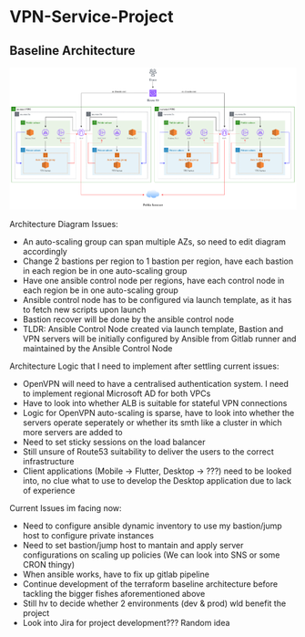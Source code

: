 # VPN-Service-Project

## Baseline Architecture

![Baseline Architecture](assets/poc_architecture.drawio.png "Baseline Architecture")

Architecture Diagram Issues:
- An auto-scaling group can span multiple AZs, so need to edit diagram accordingly
- Change 2 bastions per region to 1 bastion per region, have each bastion in each region be in one auto-scaling group
- Have one ansible control node per regions, have each control node in each region be in one auto-scaling group
- Ansible control node has to be configured via launch template, as it has to fetch new scripts upon launch
- Bastion recover will be done by the ansible control node
- TLDR: Ansible Control Node created via launch template, Bastion and VPN servers will be initially configured by Ansible from Gitlab runner and maintained by the Ansible Control Node

Architecture Logic that I need to implement after settling current issues:

- OpenVPN will need to have a centralised authentication system. I need to implement regional Microsoft AD for both VPCs
- Have to look into whether ALB is suitable for stateful VPN connections
- Logic for OpenVPN auto-scaling is sparse, have to look into whether the servers operate seperately or whether its smth like a cluster in which more servers are added to
- Need to set sticky sessions on the load balancer
- Still unsure of Route53 suitability to deliver the users to the correct infrastructure
- Client applications (Mobile -> Flutter, Desktop -> ???) need to be looked into, no clue what to use to develop the Desktop application due to lack of experience

Current Issues im facing now:

- Need to configure ansible dynamic inventory to use my bastion/jump host to configure private instances
- Need to set bastion/jump host to mantain and apply server configurations on scaling up policies (We can look into SNS or some CRON thingy)
- When ansible works, have to fix up gitlab pipeline
- Continue development of the terraform baseline architecture before tackling the bigger fishes aforementioned above
- Still hv to decide whether 2 environments (dev & prod) wld benefit the project
- Look into Jira for project development??? Random idea
